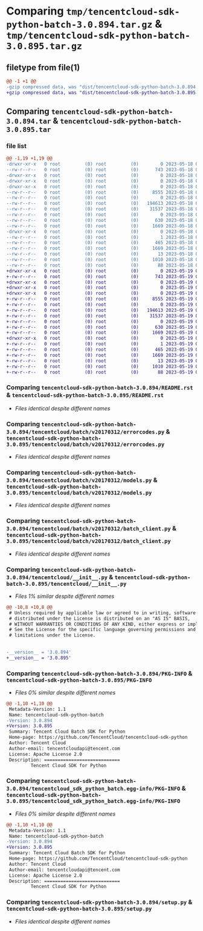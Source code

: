 # Comparing `tmp/tencentcloud-sdk-python-batch-3.0.894.tar.gz` & `tmp/tencentcloud-sdk-python-batch-3.0.895.tar.gz`

## filetype from file(1)

```diff
@@ -1 +1 @@
-gzip compressed data, was "dist/tencentcloud-sdk-python-batch-3.0.894.tar", last modified: Thu May 18 00:16:29 2023, max compression
+gzip compressed data, was "dist/tencentcloud-sdk-python-batch-3.0.895.tar", last modified: Fri May 19 02:42:13 2023, max compression
```

## Comparing `tencentcloud-sdk-python-batch-3.0.894.tar` & `tencentcloud-sdk-python-batch-3.0.895.tar`

### file list

```diff
@@ -1,19 +1,19 @@
-drwxr-xr-x   0 root         (0) root         (0)        0 2023-05-18 00:16:29.000000 tencentcloud-sdk-python-batch-3.0.894/
--rw-r--r--   0 root         (0) root         (0)      743 2023-05-18 00:16:29.000000 tencentcloud-sdk-python-batch-3.0.894/README.rst
-drwxr-xr-x   0 root         (0) root         (0)        0 2023-05-18 00:16:29.000000 tencentcloud-sdk-python-batch-3.0.894/tencentcloud/
-drwxr-xr-x   0 root         (0) root         (0)        0 2023-05-18 00:16:29.000000 tencentcloud-sdk-python-batch-3.0.894/tencentcloud/batch/
-drwxr-xr-x   0 root         (0) root         (0)        0 2023-05-18 00:16:29.000000 tencentcloud-sdk-python-batch-3.0.894/tencentcloud/batch/v20170312/
--rw-r--r--   0 root         (0) root         (0)     8555 2023-05-18 00:16:29.000000 tencentcloud-sdk-python-batch-3.0.894/tencentcloud/batch/v20170312/errorcodes.py
--rw-r--r--   0 root         (0) root         (0)        0 2023-05-18 00:16:29.000000 tencentcloud-sdk-python-batch-3.0.894/tencentcloud/batch/v20170312/__init__.py
--rw-r--r--   0 root         (0) root         (0)   194613 2023-05-18 00:16:29.000000 tencentcloud-sdk-python-batch-3.0.894/tencentcloud/batch/v20170312/models.py
--rw-r--r--   0 root         (0) root         (0)    31537 2023-05-18 00:16:29.000000 tencentcloud-sdk-python-batch-3.0.894/tencentcloud/batch/v20170312/batch_client.py
--rw-r--r--   0 root         (0) root         (0)        0 2023-05-18 00:16:29.000000 tencentcloud-sdk-python-batch-3.0.894/tencentcloud/batch/__init__.py
--rw-r--r--   0 root         (0) root         (0)      630 2023-05-18 00:16:29.000000 tencentcloud-sdk-python-batch-3.0.894/tencentcloud/__init__.py
--rw-r--r--   0 root         (0) root         (0)     1669 2023-05-18 00:16:29.000000 tencentcloud-sdk-python-batch-3.0.894/PKG-INFO
-drwxr-xr-x   0 root         (0) root         (0)        0 2023-05-18 00:16:29.000000 tencentcloud-sdk-python-batch-3.0.894/tencentcloud_sdk_python_batch.egg-info/
--rw-r--r--   0 root         (0) root         (0)        1 2023-05-18 00:16:29.000000 tencentcloud-sdk-python-batch-3.0.894/tencentcloud_sdk_python_batch.egg-info/dependency_links.txt
--rw-r--r--   0 root         (0) root         (0)      465 2023-05-18 00:16:29.000000 tencentcloud-sdk-python-batch-3.0.894/tencentcloud_sdk_python_batch.egg-info/SOURCES.txt
--rw-r--r--   0 root         (0) root         (0)     1669 2023-05-18 00:16:29.000000 tencentcloud-sdk-python-batch-3.0.894/tencentcloud_sdk_python_batch.egg-info/PKG-INFO
--rw-r--r--   0 root         (0) root         (0)       13 2023-05-18 00:16:29.000000 tencentcloud-sdk-python-batch-3.0.894/tencentcloud_sdk_python_batch.egg-info/top_level.txt
--rw-r--r--   0 root         (0) root         (0)     1010 2023-05-18 00:16:29.000000 tencentcloud-sdk-python-batch-3.0.894/setup.py
--rw-r--r--   0 root         (0) root         (0)       88 2023-05-18 00:16:29.000000 tencentcloud-sdk-python-batch-3.0.894/setup.cfg
+drwxr-xr-x   0 root         (0) root         (0)        0 2023-05-19 02:42:13.000000 tencentcloud-sdk-python-batch-3.0.895/
+-rw-r--r--   0 root         (0) root         (0)      743 2023-05-19 02:42:13.000000 tencentcloud-sdk-python-batch-3.0.895/README.rst
+drwxr-xr-x   0 root         (0) root         (0)        0 2023-05-19 02:42:13.000000 tencentcloud-sdk-python-batch-3.0.895/tencentcloud/
+drwxr-xr-x   0 root         (0) root         (0)        0 2023-05-19 02:42:13.000000 tencentcloud-sdk-python-batch-3.0.895/tencentcloud/batch/
+drwxr-xr-x   0 root         (0) root         (0)        0 2023-05-19 02:42:13.000000 tencentcloud-sdk-python-batch-3.0.895/tencentcloud/batch/v20170312/
+-rw-r--r--   0 root         (0) root         (0)     8555 2023-05-19 02:42:13.000000 tencentcloud-sdk-python-batch-3.0.895/tencentcloud/batch/v20170312/errorcodes.py
+-rw-r--r--   0 root         (0) root         (0)        0 2023-05-19 02:42:13.000000 tencentcloud-sdk-python-batch-3.0.895/tencentcloud/batch/v20170312/__init__.py
+-rw-r--r--   0 root         (0) root         (0)   194613 2023-05-19 02:42:13.000000 tencentcloud-sdk-python-batch-3.0.895/tencentcloud/batch/v20170312/models.py
+-rw-r--r--   0 root         (0) root         (0)    31537 2023-05-19 02:42:13.000000 tencentcloud-sdk-python-batch-3.0.895/tencentcloud/batch/v20170312/batch_client.py
+-rw-r--r--   0 root         (0) root         (0)        0 2023-05-19 02:42:13.000000 tencentcloud-sdk-python-batch-3.0.895/tencentcloud/batch/__init__.py
+-rw-r--r--   0 root         (0) root         (0)      630 2023-05-19 02:42:13.000000 tencentcloud-sdk-python-batch-3.0.895/tencentcloud/__init__.py
+-rw-r--r--   0 root         (0) root         (0)     1669 2023-05-19 02:42:13.000000 tencentcloud-sdk-python-batch-3.0.895/PKG-INFO
+drwxr-xr-x   0 root         (0) root         (0)        0 2023-05-19 02:42:13.000000 tencentcloud-sdk-python-batch-3.0.895/tencentcloud_sdk_python_batch.egg-info/
+-rw-r--r--   0 root         (0) root         (0)        1 2023-05-19 02:42:13.000000 tencentcloud-sdk-python-batch-3.0.895/tencentcloud_sdk_python_batch.egg-info/dependency_links.txt
+-rw-r--r--   0 root         (0) root         (0)      465 2023-05-19 02:42:13.000000 tencentcloud-sdk-python-batch-3.0.895/tencentcloud_sdk_python_batch.egg-info/SOURCES.txt
+-rw-r--r--   0 root         (0) root         (0)     1669 2023-05-19 02:42:13.000000 tencentcloud-sdk-python-batch-3.0.895/tencentcloud_sdk_python_batch.egg-info/PKG-INFO
+-rw-r--r--   0 root         (0) root         (0)       13 2023-05-19 02:42:13.000000 tencentcloud-sdk-python-batch-3.0.895/tencentcloud_sdk_python_batch.egg-info/top_level.txt
+-rw-r--r--   0 root         (0) root         (0)     1010 2023-05-19 02:42:13.000000 tencentcloud-sdk-python-batch-3.0.895/setup.py
+-rw-r--r--   0 root         (0) root         (0)       88 2023-05-19 02:42:13.000000 tencentcloud-sdk-python-batch-3.0.895/setup.cfg
```

### Comparing `tencentcloud-sdk-python-batch-3.0.894/README.rst` & `tencentcloud-sdk-python-batch-3.0.895/README.rst`

 * *Files identical despite different names*

### Comparing `tencentcloud-sdk-python-batch-3.0.894/tencentcloud/batch/v20170312/errorcodes.py` & `tencentcloud-sdk-python-batch-3.0.895/tencentcloud/batch/v20170312/errorcodes.py`

 * *Files identical despite different names*

### Comparing `tencentcloud-sdk-python-batch-3.0.894/tencentcloud/batch/v20170312/models.py` & `tencentcloud-sdk-python-batch-3.0.895/tencentcloud/batch/v20170312/models.py`

 * *Files identical despite different names*

### Comparing `tencentcloud-sdk-python-batch-3.0.894/tencentcloud/batch/v20170312/batch_client.py` & `tencentcloud-sdk-python-batch-3.0.895/tencentcloud/batch/v20170312/batch_client.py`

 * *Files identical despite different names*

### Comparing `tencentcloud-sdk-python-batch-3.0.894/tencentcloud/__init__.py` & `tencentcloud-sdk-python-batch-3.0.895/tencentcloud/__init__.py`

 * *Files 1% similar despite different names*

```diff
@@ -10,8 +10,8 @@
 # Unless required by applicable law or agreed to in writing, software
 # distributed under the License is distributed on an "AS IS" BASIS,
 # WITHOUT WARRANTIES OR CONDITIONS OF ANY KIND, either express or implied.
 # See the License for the specific language governing permissions and
 # limitations under the License.
 
 
-__version__ = '3.0.894'
+__version__ = '3.0.895'
```

### Comparing `tencentcloud-sdk-python-batch-3.0.894/PKG-INFO` & `tencentcloud-sdk-python-batch-3.0.895/PKG-INFO`

 * *Files 0% similar despite different names*

```diff
@@ -1,10 +1,10 @@
 Metadata-Version: 1.1
 Name: tencentcloud-sdk-python-batch
-Version: 3.0.894
+Version: 3.0.895
 Summary: Tencent Cloud Batch SDK for Python
 Home-page: https://github.com/TencentCloud/tencentcloud-sdk-python
 Author: Tencent Cloud
 Author-email: tencentcloudapi@tencent.com
 License: Apache License 2.0
 Description: ============================
         Tencent Cloud SDK for Python
```

### Comparing `tencentcloud-sdk-python-batch-3.0.894/tencentcloud_sdk_python_batch.egg-info/PKG-INFO` & `tencentcloud-sdk-python-batch-3.0.895/tencentcloud_sdk_python_batch.egg-info/PKG-INFO`

 * *Files 0% similar despite different names*

```diff
@@ -1,10 +1,10 @@
 Metadata-Version: 1.1
 Name: tencentcloud-sdk-python-batch
-Version: 3.0.894
+Version: 3.0.895
 Summary: Tencent Cloud Batch SDK for Python
 Home-page: https://github.com/TencentCloud/tencentcloud-sdk-python
 Author: Tencent Cloud
 Author-email: tencentcloudapi@tencent.com
 License: Apache License 2.0
 Description: ============================
         Tencent Cloud SDK for Python
```

### Comparing `tencentcloud-sdk-python-batch-3.0.894/setup.py` & `tencentcloud-sdk-python-batch-3.0.895/setup.py`

 * *Files identical despite different names*

